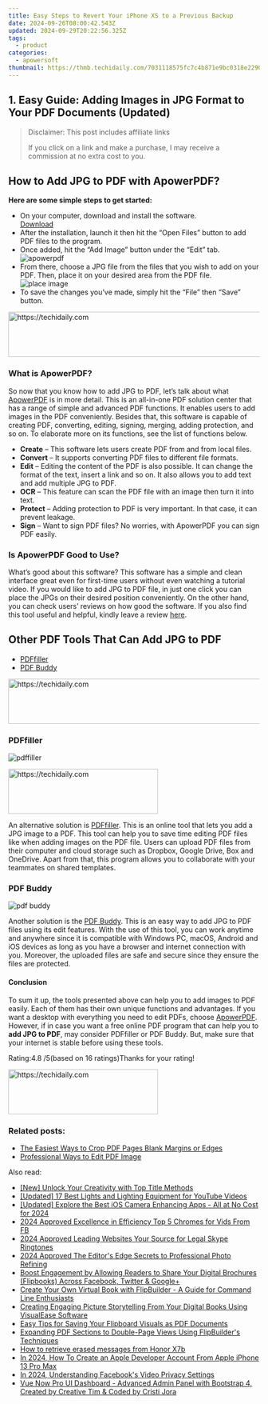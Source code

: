```yaml
---
title: Easy Steps to Revert Your iPhone XS to a Previous Backup
date: 2024-09-26T08:00:42.543Z
updated: 2024-09-29T20:22:56.325Z
tags:
  - product
categories:
  - apowersoft
thumbnail: https://thmb.techidaily.com/7031118575fc7c4b871e9bc0318e22904e8a5da64ff2c87df07fed7ddfd21d40.jpg
---
```


## 1. Easy Guide: Adding Images in JPG Format to Your PDF Documents (Updated)

>  Disclaimer: This post includes affiliate links
>
>  If you click on a link and make a purchase, I may receive a commission at no extra cost to you.
>

## How to Add JPG to PDF with ApowerPDF?

**Here are some simple steps to get started:**

* On your computer, download and install the software.  
[Download](https://tools.techidaily.com/apowersoft/products/)
* After the installation, launch it then hit the “Open Files” button to add PDF files to the program.
* Once added, hit the “Add Image” button under the “Edit” tab.  
![apowerpdf](https://www.apowersoft.com//webusupload.aoscdn.com/apowercom/wp-content/uploads/2020/07/add-image.jpg.webp)
* From there, choose a JPG file from the files that you wish to add on your PDF. Then, place it on your desired area from the PDF file.  
![place image](https://www.apowersoft.com//webusupload.aoscdn.com/apowercom/wp-content/uploads/2020/07/place-jpg.jpg.webp)
* To save the changes you’ve made, simply hit the “File” then “Save” button.

<!-- affiliate ads begin -->
<a href="https://aligracehair.sjv.io/c/5597632/1918684/19272" target="_top" id="1918684">
  <img src="//a.impactradius-go.com/display-ad/19272-1918684" border="0" alt="https://techidaily.com" width="728" height="90"/>
</a>
<img height="0" width="0" src="https://aligracehair.sjv.io/i/5597632/1918684/19272" style="position:absolute;visibility:hidden;" border="0" />
<!-- affiliate ads end -->

### What is ApowerPDF?

So now that you know how to add JPG to PDF, let’s talk about what [ApowerPDF](https://tools.techidaily.com/apowersoft/apower-pdf/) is in more detail. This is an all-in-one PDF solution center that has a range of simple and advanced PDF functions. It enables users to add images in the PDF conveniently. Besides that, this software is capable of creating PDF, converting, editing, signing, merging, adding protection, and so on. To elaborate more on its functions, see the list of functions below.

* **Create** – This software lets users create PDF from and from local files.
* **Convert** – It supports converting PDF files to different file formats.
* **Edit**  – Editing the content of the PDF is also possible. It can change the format of the text, insert a link and so on. It also allows you to add text and add multiple JPG to PDF.
* **OCR** – This feature can scan the PDF file with an image then turn it into text.
* **Protect** – Adding protection to PDF is very important. In that case, it can prevent leakage.
* **Sign** – Want to sign PDF files? No worries, with ApowerPDF you can sign PDF easily.

### Is ApowerPDF Good to Use?

What’s good about this software? This software has a simple and clean interface great even for first-time users without even watching a tutorial video. If you would like to add JPG to PDF file, in just one click you can place the JPGs on their desired position conveniently. On the other hand, you can check users’ reviews on how good the software. If you also find this tool useful and helpful, kindly leave a review [here](https://www.g2crowd.com/products/apowerpdf/reviews).

## Other PDF Tools That Can Add JPG to PDF

* [PDFfiller](https://tools.techidaily.com/apowersoft/products/)
* [PDF Buddy](https://tools.techidaily.com/apowersoft/products/)

<!-- affiliate ads begin -->
<a href="https://appsumo.8odi.net/c/5597632/2037358/7443" target="_top" id="2037358">
  <img src="//a.impactradius-go.com/display-ad/7443-2037358" border="0" alt="https://techidaily.com" width="728" height="90"/>
</a>
<img height="0" width="0" src="https://appsumo.8odi.net/i/5597632/2037358/7443" style="position:absolute;visibility:hidden;" border="0" />
<!-- affiliate ads end -->

### PDFfiller

![pdffiller](https://www.apowersoft.com//webusupload.aoscdn.com/apowercom/wp-content/uploads/2020/07/add-image-pdffiller.jpg.webp)

<!-- affiliate ads begin -->
<a href="https://aligracehair.sjv.io/c/5597632/1938745/19272" target="_top" id="1938745">
  <img src="//a.impactradius-go.com/display-ad/19272-1938745" border="0" alt="https://techidaily.com" width="300" height="90"/>
</a>
<img height="0" width="0" src="https://aligracehair.sjv.io/i/5597632/1938745/19272" style="position:absolute;visibility:hidden;" border="0" />
<!-- affiliate ads end -->

An alternative solution is [PDFfiller](https://www.pdffiller.com/en/categories/add-image.htm). This is an online tool that lets you add a JPG image to a PDF. This tool can help you to save time editing PDF files like when adding images on the PDF file. Users can upload PDF files from their computer and cloud storage such as Dropbox, Google Drive, Box and OneDrive. Apart from that, this program allows you to collaborate with your teammates on shared templates.

### PDF Buddy

![pdf buddy](https://www.apowersoft.com//webusupload.aoscdn.com/apowercom/wp-content/uploads/2020/07/add-jpg-using-pdfbuddy.jpg.webp)

Another solution is the [PDF Buddy](https://www.pdfbuddy.com/how-to/add-image-to-pdf). This is an easy way to add JPG to PDF files using its edit features. With the use of this tool, you can work anytime and anywhere since it is compatible with Windows PC, macOS, Android and iOS devices as long as you have a browser and internet connection with you. Moreover, the uploaded files are safe and secure since they ensure the files are protected.

#### Conclusion

To sum it up, the tools presented above can help you to add images to PDF easily. Each of them has their own unique functions and advantages. If you want a desktop with everything you need to edit PDFs, choose [ApowerPDF](https://tools.techidaily.com/apowersoft/apower-pdf/). However, if in case you want a free online PDF program that can help you to **add JPG to PDF**, may consider PDFfiller or PDF Buddy. But, make sure that your internet is stable before using these tools.

Rating:4.8 /5(based on 16 ratings)Thanks for your rating!

<!-- affiliate ads begin -->
<a href="https://aligracehair.sjv.io/c/5597632/1997630/19272" target="_top" id="1997630">
  <img src="//a.impactradius-go.com/display-ad/19272-1997630" border="0" alt="https://techidaily.com" width="300" height="90"/>
</a>
<img height="0" width="0" src="https://aligracehair.sjv.io/i/5597632/1997630/19272" style="position:absolute;visibility:hidden;" border="0" />
<!-- affiliate ads end -->

### Related posts:

* [The Easiest Ways to Crop PDF Pages Blank Margins or Edges](https://tools.techidaily.com/apowersoft/apower-pdf/)
* [Professional Ways to Edit PDF Image](https://tools.techidaily.com/apowersoft/apower-pdf/)

<ins class="adsbygoogle"
     style="display:block"
     data-ad-format="autorelaxed"
     data-ad-client="ca-pub-7571918770474297"
     data-ad-slot="1223367746"></ins>

<ins class="adsbygoogle"
     style="display:block"
     data-ad-client="ca-pub-7571918770474297"
     data-ad-slot="8358498916"
     data-ad-format="auto"
     data-full-width-responsive="true"></ins>

<span class="atpl-alsoreadstyle">Also read:</span>
<div><ul>
<li><a href="https://some-tips.techidaily.com/new-unlock-your-creativity-with-top-title-methods/"><u>[New] Unlock Your Creativity with Top Title Methods</u></a></li>
<li><a href="https://youtube-web.techidaily.com/ed-17-best-lights-and-lighting-equipment-for-youtube-videos/"><u>[Updated] 17 Best Lights and Lighting Equipment for YouTube Videos</u></a></li>
<li><a href="https://fox-blue.techidaily.com/updated-explore-the-best-ios-camera-enhancing-apps-all-at-no-cost-for-2024/"><u>[Updated] Explore the Best iOS Camera Enhancing Apps - All at No Cost for 2024</u></a></li>
<li><a href="https://facebook-videos.techidaily.com/2024-approved-excellence-in-efficiency-top-5-chromes-for-vids-from-fb/"><u>2024 Approved Excellence in Efficiency Top 5 Chromes for Vids From FB</u></a></li>
<li><a href="https://article-tips.techidaily.com/2024-approved-leading-websites-your-source-for-legal-skype-ringtones/"><u>2024 Approved Leading Websites Your Source for Legal Skype Ringtones</u></a></li>
<li><a href="https://some-skills.techidaily.com/2024-approved-the-editors-edge-secrets-to-professional-photo-refining/"><u>2024 Approved The Editor's Edge Secrets to Professional Photo Refining</u></a></li>
<li><a href="https://win-data.techidaily.com/boost-engagement-by-allowing-readers-to-share-your-digital-brochures-flipbooks-across-facebook-twitter-and-googleplus/"><u>Boost Engagement by Allowing Readers to Share Your Digital Brochures (Flipbooks) Across Facebook, Twitter & Google+</u></a></li>
<li><a href="https://win-data.techidaily.com/create-your-own-virtual-book-with-flipbuilder-a-guide-for-command-line-enthusiasts/"><u>Create Your Own Virtual Book with FlipBuilder - A Guide for Command Line Enthusiasts</u></a></li>
<li><a href="https://win-data.techidaily.com/creating-engaging-picture-storytelling-from-your-digital-books-using-visualease-software/"><u>Creating Engaging Picture Storytelling From Your Digital Books Using VisualEase Software</u></a></li>
<li><a href="https://win-data.techidaily.com/easy-tips-for-saving-your-flipboard-visuals-as-pdf-documents/"><u>Easy Tips for Saving Your Flipboard Visuals as PDF Documents</u></a></li>
<li><a href="https://win-data.techidaily.com/expanding-pdf-sections-to-double-page-views-using-flipbuilders-techniques/"><u>Expanding PDF Sections to Double-Page Views Using FlipBuilder's Techniques</u></a></li>
<li><a href="https://blog-min.techidaily.com/how-to-retrieve-erased-messages-from-honor-x7b-by-fonelab-android-recover-messages/"><u>How to retrieve erased messages from Honor X7b</u></a></li>
<li><a href="https://apple-account.techidaily.com/in-2024-how-to-create-an-apple-developer-account-from-apple-iphone-13-pro-max-by-drfone-ios/"><u>In 2024, How To Create an Apple Developer Account From Apple iPhone 13 Pro Max</u></a></li>
<li><a href="https://facebook-clips.techidaily.com/in-2024-understanding-facebooks-video-privacy-settings/"><u>In 2024, Understanding Facebook's Video Privacy Settings</u></a></li>
<li><a href="https://win-data.techidaily.com/vue-now-pro-ui-dashboard-advanced-admin-panel-with-bootstrap-4-created-by-creative-tim-and-coded-by-cristi-jora/"><u>Vue Now Pro UI Dashboard - Advanced Admin Panel with Bootstrap 4, Created by Creative Tim & Coded by Cristi Jora</u></a></li>
</ul></div>


